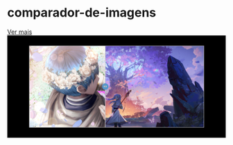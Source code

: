 # comparador-de-imagens

[Ver mais](https://gustavoalbonico.github.io/comparador-de-imagens/)
![comparador de imagens](comparador-imagens.png)
